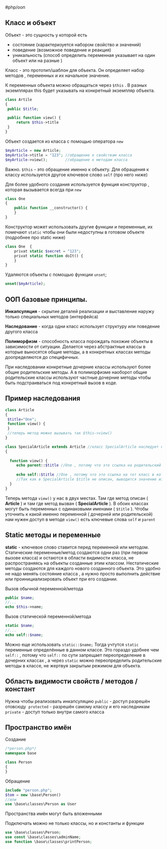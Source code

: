 #php/ооп
## Класс и объект 

Объект - это сущность у которой есть
- состояние (характеризуется набором свойство и значений)
- поведение (возможное поведение и реакция)
- уникальность (способ определить переменная указывает на один объект или на разные )

Класс - это прототип/шаблон для объекта. Он определяет набор методов , переменных и их начальное значение. 

К переменных объекта можно обращаться через `$this`  .  В разных экземплярах this будет указывать на конкретный экземпляр объекта. 
```php
class Artile
{
 public $title;

 public function view() {
	 return $this->title
 }
}
```

Объект создается из класса с помощью оператора `new`
```php
$myArticle = new Article;
$myArticle->title = "123"; //обращение к свойствам класса
$myArticle->view();        //обращение к методам класса  
```
Важно. `$this` - это обращение именно к объекту.  Для обращения к классу используется другое ключевое слово `self` (про него ниже)

Для более удобного создания используется функция конструктор , которая вызывается всегда при `new`
```php
class One 
{
    public function __constructor() {
    }
}
```
Конструктор может использовать другие функции и переменные, их помечают `static` чтобы они были недоступны в готовом объекте (подробнее про static ниже)
```php
class One  {
	privat static $secret = "123";
	privat static function doIt() {
	}
}
```

Удаляются объекты с помощью функции `unset`;
```php
unset($myArticle); 
```

## ООП базовые принципы. 

**Инкапсуляция** - скрытие деталей реализации и выставление наружу только специальных методов (интерфейса)

**Наследование** - когда одни класс использует структуру или поведение другого класса

**Полиморфизм** - способность класса порождать похожие объекты в зависимости от ситуации. Делается через абстрактные классы в которые выносятся общие методы, а в конкретных классах методы доопределяются до специфичных.  

При наследовании конкретные дочерние классы используют более общие родительские методы. 
А в полиморфизме наоборот общие родительские классы используют частные дочерние методы чтобы быть подстраиваться под конкретный вызов в коде.     

## Пример наследования
```php
class Article
{
 $title="One";	
 function view() {
 }
 //теперь метод можно вызывать так $this->view()
}

class SpecialArticle extends Article //класс SpecialArticle наследует класс Article
{
  
  function view() {
	 echo parent::$title //One , потому что это ссылка на родительский класс
	 
	 echo self::$title //One , потому что это ссылка на тот класс в котором переменная описана. 
	 //Так как в SpecialArticle $title не описан, выводится значение из класса где $title описан.
  }
}

```

Теперь метода `view()` у нас в двух местах.  Там где метод описан ( **Article** ) и там где метод вызван ( **SpecialArticle** ).   В обоих классах могут быть переменных с одинаковыми именами ( `$title` ).  Чтобы уточнить к какой именно переменной ( дочерней или родительской) нам нужен доступ в методе `view()` есть ключевые слова `self` и `parent`

## Static методы и переменные

**static** - ключевое слово ставится перед переменной или методом. Статические переменные/метод создаются одни раз (при первом вызове класса) и остаются в области видимости класса, не распространяясь на объекты созданные этим классом.  Нестатические методы создаются для каждого нового созданного объекта. Это удобно не надо менять состояние класса , а нужно просто выполнить действие или проинициализировать объект при его создании.  

Вызов обычной переменной/метода 
```php
public $name;
//...
echo $this->name;
```

Вызов статической переменной/метода
```php
static $name;
//...
echo self::$name;
```

Можно еще использовать `static::$name;`
Тогда учтутся `static` переменные определённые в данном классе.  Это гораздо удобнее чем `self::` , потому что `self::` по сути запрещает переопределение в дочерних классах , а через `static` можно переопределить родительские методы в классе, не жертвуя закрытым режимом для объекта.      

## Область видимости свойств / методов / констант

Нужна чтобы реализовать инкапсуляцию 
`public` - доступ разрешён отовсюду 
`protected` - разрешён самому классу и его наследникам
`private` - доступ только внутри самого класса


## Пространство имён
Создание
```php
/*person.php*/
namespace base

class Person
{
}
```

Обращение
```php
include "person.php";
$tom = new \base\Person()
//или
use \base\classes\Person as User
```

Пространства имён могут быть вложенными 

Подключать можно не только классы, но и константы и функции
```php
use \base\classes\Person;
use const \base\classes\adminName;
use function \base\classes\printPerson;

```
